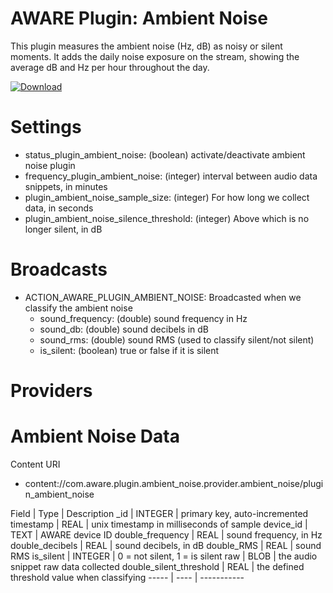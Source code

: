 AWARE Plugin: Ambient Noise
===========================

This plugin measures the ambient noise (Hz, dB) as noisy or silent moments. It adds the daily noise exposure on the stream, showing the average dB and Hz per hour throughout the day.

[ ![Download](https://api.bintray.com/packages/denzilferreira/com.awareframework/com.aware.plugin.ambient_noise/images/download.svg) ](https://bintray.com/denzilferreira/com.awareframework/com.aware.plugin.ambient_noise/_latestVersion)

# Settings
* status_plugin_ambient_noise: (boolean) activate/deactivate ambient noise plugin
* frequency_plugin_ambient_noise: (integer) interval between audio data snippets, in minutes
* plugin_ambient_noise_sample_size: (integer) For how long we collect data, in seconds
* plugin_ambient_noise_silence_threshold: (integer) Above which is no longer silent, in dB

# Broadcasts
* ACTION_AWARE_PLUGIN_AMBIENT_NOISE: Broadcasted when we classify the ambient noise
    * sound_frequency: (double) sound frequency in Hz
    * sound_db: (double) sound decibels in dB
    * sound_rms: (double) sound RMS (used to classify silent/not silent)
    * is_silent: (boolean) true or false if it is silent
    
# Providers
Ambient Noise Data
==================

Content URI
* content://com.aware.plugin.ambient_noise.provider.ambient_noise/plugin_ambient_noise

Field | Type | Description
_id | INTEGER | primary key, auto-incremented
timestamp | REAL | unix timestamp in milliseconds of sample
device_id | TEXT | AWARE device ID
double_frequency | REAL | sound frequency, in Hz
double_decibels	| REAL | sound decibels, in dB
double_RMS | REAL |	sound RMS
is_silent |	INTEGER | 0 = not silent, 1 = is silent
raw | BLOB | the audio snippet raw data collected
double_silent_threshold | REAL | the defined threshold value when classifying
----- | ---- | -----------